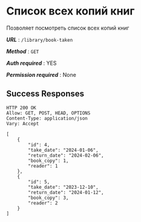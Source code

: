 # Список всех копий книг

Позволяет посмотреть список всех копий книг

***URL*** : `/library/book-taken`

***Method*** : `GET`

***Auth required*** : YES

***Permission required*** : None

## Success Responses
    HTTP 200 OK
    Allow: GET, POST, HEAD, OPTIONS
    Content-Type: application/json
    Vary: Accept
    
    [
        {
            "id": 4,
            "take_date": "2024-01-06",
            "return_date": "2024-02-06",
            "book_copy": 1,
            "reader": 1
        },
        {
            "id": 5,
            "take_date": "2023-12-10",
            "return_date": "2024-01-12",
            "book_copy": 3,
            "reader": 2
        }
    ]
